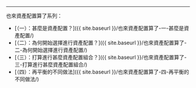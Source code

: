 ---
也來資產配置算了系列：
* [（一）：甚麼是資產配置？]({{ site.baseurl }}/也來資產配置算了-一-甚麼是資產配置/)
* [（二）：為何開始選擇進行資產配置？]({{ site.baseurl }}/也來資產配置算了-二-為何開始選擇進行資產配置/)
* [（三）：打算進行甚麼資產配置組合？]({{ site.baseurl }}/也來資產配置算了-三-打算進行甚麼資產配置組合/)
* [（四）：再平衡的不同做法]({{ site.baseurl }}/也來資產配置算了-四-再平衡的不同做法/)